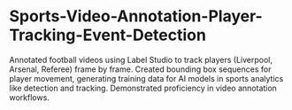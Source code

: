# Sports-Video-Annotation-Player-Tracking-Event-Detection
Annotated football videos using Label Studio to track players (Liverpool, Arsenal, Referee) frame by frame. Created bounding box sequences for player movement, generating training data for AI models in sports analytics like detection and tracking. Demonstrated proficiency in video annotation workflows.
